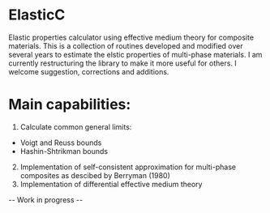 # ElasticC

Elastic properties calculator using effective medium theory for composite materials.
This is a collection of routines developed and modified over several years to estimate the elstic properties of multi-phase materials. I am currently restructuring the library to make it more useful for others. I welcome suggestion, corrections and additions. 

# Main capabilities:
1. Calculate common general limits:
- Voigt and Reuss bounds
- Hashin-Shtrikman bounds
2. Implementation of self-consistent approximation for multi-phase composites as descibed by Berryman (1980)
3. Implementation of differential effective medium theory

-- Work in progress --

